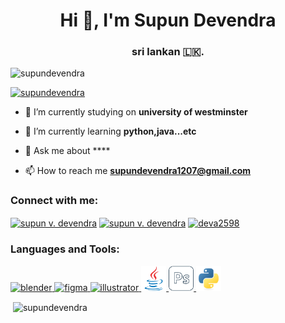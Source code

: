 <h1 align="center">Hi 👋, I'm Supun Devendra</h1>
<h3 align="center"> sri lankan 🇱🇰.</h3>

<p align="left"> <img src="https://komarev.com/ghpvc/?username=supundevendra&label=Profile%20views&color=0e75b6&style=flat" alt="supundevendra" /> </p>

<p align="left"> <a href="https://github.com/ryo-ma/github-profile-trophy"><img src="https://github-profile-trophy.vercel.app/?username=supundevendra" alt="supundevendra" /></a> </p>

- 🔭 I’m currently studying on **university of westminster**

- 🌱 I’m currently learning **python,java...etc**

- 💬 Ask me about ****

- 📫 How to reach me **supundevendra1207@gmail.com**

<h3 align="left">Connect with me:</h3>
<p align="left">
<a href="https://web.facebook.com/supundevendra12/" target="blank"><img align="center" src="https://raw.githubusercontent.com/rahuldkjain/github-profile-readme-generator/master/src/images/icons/Social/facebook.svg" alt="supun v. devendra" height="30" width="40" /></a>
<a href="https://instagram.com/supun v. devendra" target="blank"><img align="center" src="https://raw.githubusercontent.com/rahuldkjain/github-profile-readme-generator/master/src/images/icons/Social/instagram.svg" alt="supun v. devendra" height="30" width="40" /></a>
<a href="https://discord.gg/deva2598" target="blank"><img align="center" src="https://raw.githubusercontent.com/rahuldkjain/github-profile-readme-generator/master/src/images/icons/Social/discord.svg" alt="deva2598" height="30" width="40" /></a>
</p>

<h3 align="left">Languages and Tools:</h3>
<p align="left"> <a href="https://www.blender.org/" target="_blank" rel="noreferrer"> <img src="https://download.blender.org/branding/community/blender_community_badge_white.svg" alt="blender" width="40" height="40"/> </a> <a href="https://www.figma.com/" target="_blank" rel="noreferrer"> <img src="https://www.vectorlogo.zone/logos/figma/figma-icon.svg" alt="figma" width="40" height="40"/> </a> <a href="https://www.adobe.com/in/products/illustrator.html" target="_blank" rel="noreferrer"> <img src="https://www.vectorlogo.zone/logos/adobe_illustrator/adobe_illustrator-icon.svg" alt="illustrator" width="40" height="40"/> </a> <a href="https://www.java.com" target="_blank" rel="noreferrer"> <img src="https://raw.githubusercontent.com/devicons/devicon/master/icons/java/java-original.svg" alt="java" width="40" height="40"/> </a> <a href="https://www.photoshop.com/en" target="_blank" rel="noreferrer"> <img src="https://raw.githubusercontent.com/devicons/devicon/master/icons/photoshop/photoshop-line.svg" alt="photoshop" width="40" height="40"/> </a> <a href="https://www.python.org" target="_blank" rel="noreferrer"> <img src="https://raw.githubusercontent.com/devicons/devicon/master/icons/python/python-original.svg" alt="python" width="40" height="40"/> </a> </p>

<p>&nbsp;<img align="center" src="https://github-readme-stats.vercel.app/api?username=supundevendra&show_icons=true&locale=en" alt="supundevendra" /></p>

